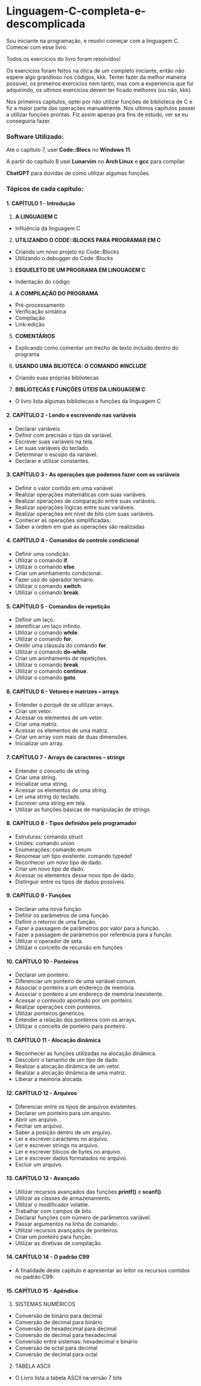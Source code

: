# Linguagem-C-completa-e-descomplicada
Sou iniciante na programação, e resolvi começar com a linguagem C. Comecei com esse livro.

Todos os exercícios do livro foram resolvidos! 

Os exercicios foram feitos na ótica de um completo iniciante, então não espere algo grandioso nos códigos, kkk. Tentei fazer da melhor maneira possivel, os primeiros exercicios nem tanto, mas com a experiencia que fui adquirindo, os ultimos exercicios devem ter ficado melhores (ou não, kkk).

Nos primeiros capitulos, optei por não utilizar funções de biblioteca de C e fiz a maior parte das operações manualmente. Nos ultimos capitulos passei a utilizar funções prontas. Fiz assim apenas pra fins de estudo, ver se eu conseguiria fazer.

### Software Utilizado: 
Até o capítulo 7, usei **Code::Blocs** no **Windows 11**. 

A partir do capítulo 8 usei **Lunarvim** no **Arch Linux** e **gcc** para compilar. 

**ChatGPT** para duvidas de como utilizar algumas funções.

### Tópicos de cada capitulo:

#### 1. CAPÍTULO 1 - Introdução
1. **A LINGUAGEM C**
* Influência da linguagem C
2. **UTILIZANDO O CODE::BLOCKS PARA PROGRAMAR EM C**
* Criando um novo projeto no Code::Blocks
* Utilizando o debugger do Code::Blocks
3. **ESQUELETO DE UM PROGRAMA EM LINGUAGEM C**
* Indentação do código
4. **A COMPILAÇÃO DO PROGRAMA**
* Pré-processamento
* Verificação sintática
* Compilação
* Link-edição
5. **COMENTÁRIOS**
* Explicando como comentar um trecho de texto incluído dentro do programa
6. **USANDO UMA BILIOTECA: O COMANDO *#INCLUDE***
* Criando suas próprias bibliotecas
7. **BIBLIOTECAS E FUNÇÕES ÚTEIS DA LINGUAGEM C**
* O livro lista algumas bibliotecas e funções da linguagem C
#### 2. CAPÍTULO 2 - Lendo e escrevendo nas variáveis
* Declarar variáveis
* Definir com precisão o tipo da variável.
* Escrever suas variáveis na tela.
* Ler suas variáveis do teclado.
* Determinar o escopo da variável.
* Declarar e utilizar constantes.
#### 3. CAPÍTULO 3 - As operações que podemos fazer com as variáveis
* Definir o valor contido em uma variável.
* Realizar operações matemáticas com suas variáveis.
* Realizar operações de comparação entre suas variáveis.
* Realizar operações lógicas entre suas variáveis.
* Realizar operações em nível de bits com suas variáveis.
* Conhecer as operações simplificadas.
* Saber a ordem em que as operações são realizadas
#### 4. CAPÍTULO 4 - Comandos de controle condicional
* Definir uma condição.
* Utilizar o comando **if**.
* Utilizar o comando **else**.
* Criar um aninhamento condicional.
* Fazer uso do operador ternário.
* Utilizar o comando **switch**.
* Utilizar o comando **break**.
#### 5. CAPÍTULO 5 - Comandos de repetição
* Definir um laço.
* Identificar um laço infinito.
* Utilizar o comando **while**.
* Utilizar o comando **for**.
* Omitir uma cláusula do comando **for**.
* Utilizar o comando **do-while**.
* Criar um aninhamento de repetições.
* Utilizar o comando **break**.
* Utilizar o comando **continue**.
* Utilizar o comando **goto**.
#### 6. CAPÍTULO 6 - Vetores e matrizes – arrays
* Entender o porquê de se utilizar arrays.
* Criar um vetor.
* Acessar os elementos de um vetor.
* Criar uma matriz.
* Acessar os elementos de uma matriz.
* Criar um array com mais de duas dimensões.
* Inicializar um array.
#### 7. CAPÍTULO 7 - Arrays de caracteres – strings
* Entender o conceito de string.
* Criar uma string.
* Inicializar uma string.
* Acessar os elementos de uma string.
* Ler uma string do teclado.
* Escrever uma string em tela.
* Utilizar as funções básicas de manipulação de strings
#### 8. CAPÍTULO 8 - Tipos definidos pelo programador
* Estruturas: comando struct
* Uniões: comando union
* Enumerações: comando enum
* Renomear um tipo existente: comando typedef
* Reconhecer um novo tipo de dado.
* Criar um novo tipo de dado.
* Acessar os elementos desse novo tipo de dado.
* Distinguir entre os tipos de dados possíveis.
#### 9. CAPÍTULO 9 - Funções
* Declarar uma nova função.
* Definir os parâmetros de uma função.
* Definir o retorno de uma função.
* Fazer a passagem de parâmetros por valor para a função.
* Fazer a passagem de parâmetros por referência para a função.
* Utilizar o operador de seta.
* Utilizar o conceito de recursão em funções
#### 10. CAPÍTULO 10 - Ponteiros
* Declarar um ponteiro.
* Diferenciar um ponteiro de uma variável comum.
* Associar o ponteiro a um endereço de memória.
* Associar o ponteiro a um endereço de memória inexistente.
* Acessar o conteúdo apontado por um ponteiro.
* Realizar operações com ponteiros.
* Utilizar ponteiros genéricos.
* Entender a relação dos ponteiros com os arrays.
* Utilizar o conceito de ponteiro para ponteiro.
#### 11. CAPÍTULO 11 - Alocação dinâmica
* Reconhecer as funções utilizadas na alocação dinâmica.
* Descobrir o tamanho de um tipo de dado.
* Realizar a alocação dinâmica de um vetor.
* Realizar a alocação dinâmica de uma matriz.
* Liberar a memória alocada.
#### 12. CAPÍTULO 12 - Arquivos
* Diferenciar entre os tipos de arquivos existentes.
* Declarar um ponteiro para um arquivo.
* Abrir um arquivo.
* Fechar um arquivo.
* Saber a posição dentro de um arquivo.
* Ler e escrever caracteres no arquivo.
* Ler e escrever strings no arquivo.
* Ler e escrever blocos de bytes no arquivo.
* Ler e escrever dados formatados no arquivo.
* Excluir um arquivo. 
#### 13. CAPÍTULO 13 - Avançado
* Utilizar recursos avançados das funções **printf()** e **scanf()**.
* Utilizar as classes de armazenamento.
* Utilizar o modificador volatile.
* Trabalhar com campos de bits.
* Declarar funções com número de parâmetros variável.
* Passar argumentos na linha de comando.
* Utilizar recursos avançados de ponteiros.
* Criar um ponteiro para função.
* Utilizar as diretivas de compilação.
#### 14. CAPÍTULO 14 - O padrão C99
* A finalidade deste capítulo é apresentar ao leitor os recursos contidos no padrão C99.
#### 15. CAPÍTULO 15 - Apêndice
1. SISTEMAS NUMÉRICOS
* Conversão de binário para decimal
* Conversão de decimal para binário
* Conversão de hexadecimal para decimal
* Conversão de decimal para hexadecimal
* Conversão entre sistemas: hexadecimal e binário
* Conversão de octal para decimal
* Conversão de decimal para octal
2. TABELA ASCII
* O Livro lista a tabela ASCII na versão 7 bits
